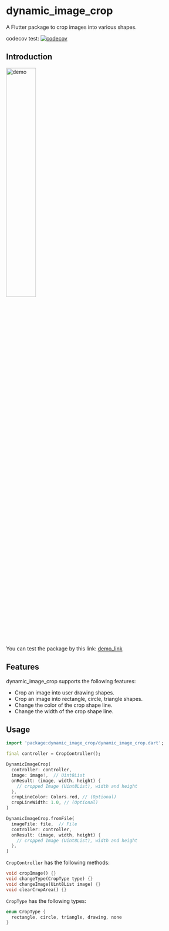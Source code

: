 # dynamic_image_crop

A Flutter package to crop images into various shapes.

codecov test: [![codecov](https://codecov.io/gh/boring-km/dynamic_image_crop/branch/master/graph/badge.svg?token=c8fbc37f-5266-4bdb-8b09-ccb7ba5bf711
)](https://codecov.io/gh/boring-km/dynamic_image_crop)


## Introduction

<img src="https://github.com/boring-km/dynamic_image_crop/raw/master/images/demo.gif" width="40%" alt="demo">

You can test the package by this link: [demo_link](https://boring-km.dev/dynamic_image_crop/)

## Features

dynamic_image_crop supports the following features:

- Crop an image into user drawing shapes.
- Crop an image into rectangle, circle, triangle shapes.
- Change the color of the crop shape line.
- Change the width of the crop shape line.

## Usage

```dart
import 'package:dynamic_image_crop/dynamic_image_crop.dart';

final controller = CropController();

DynamicImageCrop(
  controller: controller,
  image: image!,  // Uint8List
  onResult: (image, width, height) {
    // cropped Image (Uint8List), width and height
  },
  cropLineColor: Colors.red, // (Optional)
  cropLineWidth: 1.0, // (Optional)
)

DynamicImageCrop.fromFile(
  imageFile: file,  // File
  controller: controller,
  onResult: (image, width, height) {
    // cropped Image (Uint8List), width and height
  },
)
```

```CropController``` has the following methods:

```dart
void cropImage() {}
void changeType(CropType type) {}
void changeImage(Uint8List image) {}
void clearCropArea() {}
```

```CropType``` has the following types:

```dart
enum CropType {
  rectangle, circle, triangle, drawing, none
}
```
